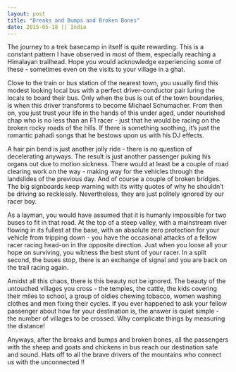 ```yaml
---
layout: post
title: "Breaks and Bumps and Broken Bones"
date: 2015-05-18 || India
---
```



The journey to a trek basecamp in itself is quite rewarding. This is a constant pattern I have observed in most of them, especially reaching a Himalayan trailhead. Hope you would acknowledge experiencing some of these - sometimes even on the visits to your village in a ghat.

Close to the train or bus station of the nearest town, you usually find this modest looking local bus with a perfect driver-conductor pair luring the locals to board their bus. Only when the bus is out of the town boundaries, is when this driver transforms to become Michael Schumacher. From then on, you just trust your life in the hands of this under aged, under nourished chap who is no less than an F1 racer - just that he would be racing on the broken rocky roads of the hills. If there is something soothing, it’s just the romantic pahadi songs that he bestows upon us with his DJ effects.

A hair pin bend is just another jolly ride - there is no question of decelerating anyways. The result is just another passenger puking his organs out due to motion sickness. There would at least be a couple of road clearing work on the way - making way for the vehicles through the landslides of the previous day. And of course a couple of broken bridges. The big signboards keep warning with its witty quotes of why he shouldn’t be driving so recklessly. Nevertheless, they are just politely ignored by our racer boy.

As a layman, you would have assumed that it is humanly impossible for two buses to fit in that road. At the top of a steep valley, with a mainstream river flowing in its fullest at the base, with an absolute zero protection for your vehicle from tripping down - you have the occasional attacks of a fellow racer racing head-on in the opposite direction. Just when you loose all your hope on surviving, you witness the best stunt of your racer. In a split second, the buses stop, there is an exchange of signal and you are back on the trail racing again.

Amidst all this chaos, there is this beauty not be ignored. The beauty of the untouched villages you cross - the temples, the cattle, the kids covering their miles to school, a group of oldies chewing tobacco, women washing clothes and men fixing their cycles. If you ever happened to ask your fellow passenger about how far your destination is, the answer is quiet simple - the number of villages to be crossed. Why complicate things by measuring the distance! 

Anyways, after the breaks and bumps and broken bones, all the passengers with the sheep and goats and chickens in bus reach our destination safe and sound. Hats off to all the brave drivers of the mountains who connect us with the unconnected !!
